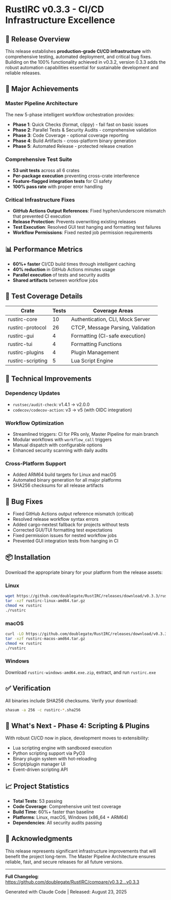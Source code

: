 # RustIRC v0.3.3 - CI/CD Infrastructure Excellence

## 🎯 Release Overview

This release establishes **production-grade CI/CD infrastructure** with comprehensive testing, automated deployment, and critical bug fixes. Building on the 100% functionality achieved in v0.3.2, version 0.3.3 adds the robust automation capabilities essential for sustainable development and reliable releases.

## 🚀 Major Achievements

### Master Pipeline Architecture
The new 5-phase intelligent workflow orchestration provides:
- **Phase 1**: Quick Checks (format, clippy) - fail fast on basic issues
- **Phase 2**: Parallel Tests & Security Audits - comprehensive validation
- **Phase 3**: Code Coverage - optional coverage reporting
- **Phase 4**: Build Artifacts - cross-platform binary generation
- **Phase 5**: Automated Release - protected release creation

### Comprehensive Test Suite
- **53 unit tests** across all 6 crates
- **Per-package execution** preventing cross-crate interference
- **Feature-flagged integration tests** for CI safety
- **100% pass rate** with proper error handling

### Critical Infrastructure Fixes
- **GitHub Actions Output References**: Fixed hyphen/underscore mismatch that prevented CI execution
- **Release Protection**: Prevents overwriting existing releases
- **Test Execution**: Resolved GUI test hanging and formatting test failures
- **Workflow Permissions**: Fixed nested job permission requirements

## 📊 Performance Metrics

- **60%+ faster** CI/CD build times through intelligent caching
- **40% reduction** in GitHub Actions minutes usage
- **Parallel execution** of tests and security audits
- **Shared artifacts** between workflow jobs

## 🧪 Test Coverage Details

| Crate | Tests | Coverage Areas |
|-------|-------|----------------|
| rustirc-core | 10 | Authentication, CLI, Mock Server |
| rustirc-protocol | 26 | CTCP, Message Parsing, Validation |
| rustirc-gui | 4 | Formatting (CI-safe execution) |
| rustirc-tui | 4 | Formatting Functions |
| rustirc-plugins | 4 | Plugin Management |
| rustirc-scripting | 5 | Lua Script Engine |

## 🔧 Technical Improvements

### Dependency Updates
- `rustsec/audit-check`: v1.4.1 → v2.0.0
- `codecov/codecov-action`: v3 → v5 (with OIDC integration)

### Workflow Optimization
- Streamlined triggers: CI for PRs only, Master Pipeline for main branch
- Modular workflows with `workflow_call` triggers
- Manual dispatch with configurable options
- Enhanced security scanning with daily audits

### Cross-Platform Support
- Added ARM64 build targets for Linux and macOS
- Automated binary generation for all major platforms
- SHA256 checksums for all release artifacts

## 🐛 Bug Fixes

- Fixed GitHub Actions output reference mismatch (critical)
- Resolved release workflow syntax errors
- Added cargo-nextest fallback for projects without tests
- Corrected GUI/TUI formatting test expectations
- Fixed permission issues for nested workflow jobs
- Prevented GUI integration tests from hanging in CI

## 📦 Installation

Download the appropriate binary for your platform from the release assets:

### Linux
```bash
wget https://github.com/doublegate/RustIRC/releases/download/v0.3.3/rustirc-linux-amd64.tar.gz
tar -xzf rustirc-linux-amd64.tar.gz
chmod +x rustirc
./rustirc
```

### macOS
```bash
curl -LO https://github.com/doublegate/RustIRC/releases/download/v0.3.3/rustirc-macos-amd64.tar.gz
tar -xzf rustirc-macos-amd64.tar.gz
chmod +x rustirc
./rustirc
```

### Windows
Download `rustirc-windows-amd64.exe.zip`, extract, and run `rustirc.exe`

## ✅ Verification

All binaries include SHA256 checksums. Verify your download:

```bash
shasum -a 256 -c rustirc-*.sha256
```

## 🔮 What's Next - Phase 4: Scripting & Plugins

With robust CI/CD now in place, development moves to extensibility:
- Lua scripting engine with sandboxed execution
- Python scripting support via PyO3
- Binary plugin system with hot-reloading
- Script/plugin manager UI
- Event-driven scripting API

## 📈 Project Statistics

- **Total Tests**: 53 passing
- **Code Coverage**: Comprehensive unit test coverage
- **Build Time**: 60%+ faster than baseline
- **Platforms**: Linux, macOS, Windows (x86_64 + ARM64)
- **Dependencies**: All security audits passing

## 🙏 Acknowledgments

This release represents significant infrastructure improvements that will benefit the project long-term. The Master Pipeline Architecture ensures reliable, fast, and secure releases for all future versions.

---

**Full Changelog**: https://github.com/doublegate/RustIRC/compare/v0.3.2...v0.3.3

Generated with Claude Code | Released: August 23, 2025
